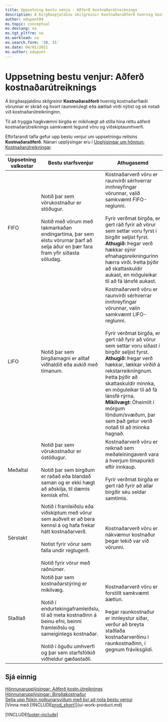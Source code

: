 ```yaml
---
title: Uppsetning bestu venja - Aðferð kostnaðarútreiknings
description: Á birgðaspjaldinu skilgreinir Kostnaðaraðferð hvernig kostnaðarflæði vörunnar er skráð og hvort raunverulegt eða áætlað virði nýtist og sé notað við kostnaðarútreikninginn.
author: edupont04
ms.topic: conceptual
ms.devlang: na
ms.tgt_pltfrm: na
ms.workload: na
ms.search.form: '30, 31'
ms.date: 04/01/2021
ms.author: edupont
---
```

# <a name="setup-best-practices-costing-method"></a><a name="setup-best-practices-costing-method"></a>Uppsetning bestu venjur: Aðferð kostnaðarútreiknings

Á birgðaspjaldinu skilgreinir **Kostnaðaraðferð** hvernig kostnaðarflæði vörunnar er skráð og hvort raunverulegt eða áætlað virði nýtist og sé notað við kostnaðarútreikninginn.  

Til að tryggja hagkvæmni birgða er mikilvægt að stilla hina réttu aðferð kostnaðarútreiknings samkvæmt tegund vöru og viðskiptaumhverfi.  

Eftirfarandi tafla gefur upp bestu venjur um uppsetningu reitsins **Kostnaðaraðferð**. Nánari upplýsingar eru í [Upplýsingar um hönnun: Kostnaðarútreikningar](design-details-costing-methods.md).  

|Uppsetning valkostar|Bestu starfsvenjur|Athugasemd|  
|------------------|-------------------|-------------|  
|FIFO|Notið þar sem vörukostnaður er stöðugur.<br /><br /> Notið með vörum með takmarkaðan endingartíma, þar sem elstu vörurnar þarf að selja áður en þær fara fram yfir síðasta söludag.|Kostnaðarverð vöru er raunvirði sérhverrar innhreyfingar vörunnar, valið samkvæmt FIFO-reglunni.<br /><br /> Fyrir verðmat birgða, er gert ráð fyrir að vörur sem settar voru fyrst í birgðir seljist fyrst. **Athugið:** Þegar verð hækkar sýnir efnahagsreikningurinn hærra virði. Þetta þýðir að skattaskuldir aukast, en möguleikar til að fá lánsfé aukast.|  
|LIFO|Notið þar sem birgðamagni er alltaf viðhaldið eða aukið með tímanum.|Kostnaðarverð vöru er raunvirði sérhverrar innhreyfingar vörunnar, valin samkvæmt LIFO-reglunni.<br /><br /> Fyrir verðmat birgða, er gert ráð fyrir að vörur sem settar voru síðast í birgðir seljist fyrst. **Athugið:** Þegar verð hækkar, lækkar virðið á rekstarreikningnum. Þetta þýðir að skattaskuldir minnka, en möguleikar til að fá lánsfé rýrna. **Mikilvægt:** Óheimilt í mörgum löndum/svæðum, þar sem það getur verið notað til að minnka hagnað.|  
|Meðaltal|Notið þar sem vörukostnaður er óstöðugur.<br /><br /> Notið þar sem birgðum er raðað eða blandað saman og er ekki hægt að aðskilja, til dæmis kemísk efni.|Kostnaðarverð vöru er reiknað sem meðaleiningaverð vara á hverjum tímapunkti eftir innkaup.<br /><br /> Fyrir verðmat birgða er gert ráð fyrir að allar birgðir séu seldar samtímis.|
|Sérstakt|Notið í framleiðslu eða viðskiptum með vörur sem auðvelt er að bera kennsl á og hafa frekar hátt kostnaðarverð.<br /><br /> Notist fyrir vörur sem falla undir reglugerð.<br /><br /> Notið fyrir vörur með raðnúmer.|Kostnaðarverð vöru er nákvæmur kostnaður þegar tekið var við vörunni.|
|Staðlað|Notið þar sem kostnaðarstýring er mikilvæg.<br /><br /> Notið í endurtekingaframleiðslu, til að meta kostnaðinn á beinu efni, beinni framleiðslu og sameiginlegs kostnaðar.<br /><br /> Notið í öguðu umhverfi og þar sem starfsfólkið viðheldur gæðastaðli.|Kostnaðarverð vöru er forstillt samkvæmt áætlun.<br /><br /> Þegar raunkostnaður er innleystur síðar, verður að breyta staðlaða kostnaðarverðinu í raunkostnaðinn, í gegnum fráviksgildi.|  

## <a name="see-also"></a><a name="see-also"></a>Sjá einnig

[Hönnunarupplýsingar: Aðferð kostn.útreiknings](design-details-costing-methods.md)  
[Hönnunarupplýsingar: Birgðakostnaður](design-details-inventory-costing.md)  
[Setja upp flókin notkunarsviðum með því að nota bestu venjur](set-up-complex-application-areas-using-best-practices.md)  
[Vinna með [!INCLUDE[prod_short](includes/prod_short.md)]](ui-work-product.md)  


[!INCLUDE[footer-include](includes/footer-banner.md)]
